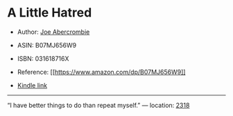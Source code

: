 # A Little Hatred

* Author: [Joe Abercrombie](https://www.amazon.com/Joe-Abercrombie/e/B001JP7WJC/ref=dp_byline_cont_ebooks_1)
* ASIN: B07MJ656W9
* ISBN: 031618716X



* Reference: [[https://www.amazon.com/dp/B07MJ656W9]]
* [Kindle link](kindle://book?action=open&asin=B07MJ656W9)


---
“I have better things to do than repeat myself.” — location: [2318](kindle://book?action=open&asin=B07MJ656W9&location=2318)

